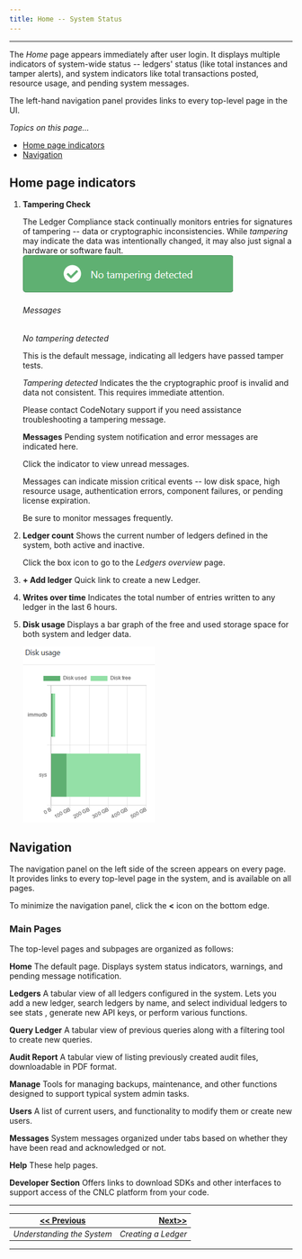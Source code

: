 ```yaml
---
title: Home -- System Status 
---
```


---

The *Home* page appears immediately after user login. It displays multiple indicators of system-wide status -- ledgers' status (like total instances and tamper alerts), and system indicators like total transactions posted, resource usage, and pending system messages.

The left-hand navigation panel provides links to every top-level page in the UI.

_Topics on this page..._

- [Home page indicators](#/help/home-page-indicators)
- [Navigation](#/help/navigation)

## Home page indicators

<v-img src="/Home.png" alt="Home"></v-img>

1. **Tampering Check**  

   The Ledger Compliance stack continually monitors entries for signatures of tampering -- data or cryptographic inconsistencies.  While *tampering* may indicate the data was intentionally changed, it may also just signal a hardware or software fault. 
   <v-img src="/alt_msg_notamper.png" alt="" align="right"> </v-img>![](assets\images\alt_msg_notamper.png)

   ###### Messages

   _No tampering detected_  

   This is the default message, indicating all ledgers have passed tamper tests.

   _Tampering detected_ 
Indicates the the cryptographic proof is invalid and data not consistent. This requires immediate attention.
   
   Please contact CodeNotary support if you need assistance troubleshooting a tampering message.

   **Messages**  Pending system notification and error messages are indicated here.

   Click the indicator to view unread messages.

   Messages can indicate mission critical events -- low disk space, high resource usage, authentication errors, component failures, or pending license expiration. 

   Be sure to monitor messages frequently.

3. **Ledger count**  Shows the current number of ledgers defined in the system, both active and inactive. 

   Click the box icon to go to the *Ledgers overview* page.

   <v-img src="/Home_ledger_total.png" alt="Ledger count"></v-img>

4. **+ Add ledger**  Quick link to create a new Ledger.
   <v-img src="/alt_Add_ledger_btn_sm.png" alt="" align="right"> </v-img>


5. **Writes over time**  Indicates the total number of entries written to any ledger in the last 6 hours.

6. **Disk usage**  Displays a bar graph of the free and used storage space for both system and ledger data.

   <v-img src="/alt_disk_usage_sm.png" alt="disk usage" align="right"></v-img>
   ![](assets\images\alt_disk_usage_sm.png)

## Navigation

The navigation panel on the left side of the screen appears on every page. It provides links to every top-level page in the system, and is available on all pages.

To minimize the navigation panel, click the **<** icon on the bottom edge.

### Main Pages

The top-level pages and subpages are organized as follows:

**Home**
The default page. Displays system status indicators, warnings, and pending message notification.

**Ledgers**
A tabular view of all ledgers configured in the system. Lets you add a new ledger, search ledgers by name, and select individual ledgers to see stats , generate new API keys, or perform various functions.

**Query Ledger**
A tabular view of previous queries along with a filtering tool to create new queries.

**Audit Report**
A tabular view of listing previously created audit files, downloadable in PDF format.

**Manage**
Tools for managing backups, maintenance, and other functions designed to support typical system admin tasks.

**Users**
A list of current users, and functionality to modify them or create new users.

**Messages**
System messages organized under tabs based on whether they have been read and acknowledged or not.

**Help**
These help pages.

**Developer Section**
Offers links to download SDKs and other interfaces to support access of the CNLC platform from your code.

-------



| [<< Previous](/help/introduction) | [Next>>](/help/create-ledger) |
| --------------------------------- | ----------------------------: |
| *Understanding the System*        |           *Creating a Ledger* |

-------



